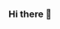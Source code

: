 ### Hi there 👋

<!--
**TysonCWilliams/TysonCWilliams** is a ✨ _special_ ✨ repository because its `README.md` (this file) appears on your GitHub profile.

Here are some ideas to get you started:

- 🔭 I’m currently working on ...
- 🌱 I’m currently learning ...
- 👯 I’m looking to collaborate on ...
- 🤔 I’m looking for help with ...
- 💬 Ask me about ...
- 📫 How to reach me: ...
- 😄 Pronouns: ...
- ⚡ Fun fact: ...


Job Search Spread Sheet:
link:
https://docs.google.com/spreadsheets/d/1qL6UtscvA4_5yVuUQp-EAHbqeegsyR8IpF782qu8Yh8/edit?usp=sharing



-->
